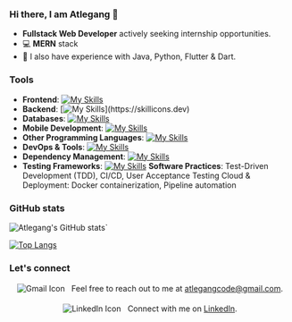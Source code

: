 ### Hi there, I am Atlegang 👋   
- **Fullstack Web Developer** actively seeking internship opportunities.
- 💻 **MERN** stack
- 🌱 I also have experience with Java, Python, Flutter & Dart.
<!-- ## Languages -->
<!-- - **Proficient:** Python, Java, JavaScript -->
<!-- - **Learning:** Java, TypeScript (soon to start) -->
### Tools
- **Frontend**: 
[![My Skills](https://skillicons.dev/icons?i=js,react,html,css)](https://skillicons.dev)
- **Backend**: 
[![My Skills](https://skillicons.dev/icons?i=nodejs,express,)](https://skillicons.dev)
- **Databases**: 
    [![My Skills](https://skillicons.dev/icons?i=mongodb,firebase,sqlite)](https://skillicons.dev)
- **Mobile Development**: 
    [![My Skills](https://skillicons.dev/icons?i=flutter,dart)](https://skillicons.dev)
- **Other Programming Languages**:
[![My Skills](https://skillicons.dev/icons?i=java,py)](https://skillicons.dev)
- **DevOps & Tools**: 
[![My Skills](https://skillicons.dev/icons?i=git,docker,gitlab,webpack,postman)](https://skillicons.dev)
- **Dependency Management**: 
[![My Skills](https://skillicons.dev/icons?i=npm,maven)](https://skillicons.dev)
- **Testing Frameworks**: 
[![My Skills](https://skillicons.dev/icons?i=jest,vitest)](https://skillicons.dev)
**Software Practices**: Test-Driven Development (TDD), CI/CD, User Acceptance Testing
Cloud & Deployment: Docker containerization, Pipeline automation

### GitHub stats

![Atlegang's GitHub stats](https://github-readme-stats-atle-gangs.vercel.app/api?username=atle-gang&theme=transparent&show_icons=true)`

[![Top Langs](https://github-readme-stats.vercel.app/api/top-langs/?username=atle-gang&layout=compact&theme=transparent)](https://github.com/anuraghazra/github-readme-stats)


### Let's connect
<div align="center">
  <a href="mailto:atlegangcode@gmail.com" style="text-decoration: none;">
    <img src="https://skillicons.dev/icons?i=gmail" alt="Gmail Icon" style="vertical-align: middle; margin-right: 8px;" />
  </a>
  <span style="vertical-align: middle;">Feel free to reach out to me at <a href="mailto:atlegangcode@gmail.com">atlegangcode@gmail.com</a>.</span>
  <br /><br />
  <a href="https://za.linkedin.com/in/atle-gang" style="text-decoration: none;">
    <img src="https://skillicons.dev/icons?i=linkedin" alt="LinkedIn Icon" style="vertical-align: middle; margin-right: 8px;" />
  </a>
  <span style="vertical-align: middle;">Connect with me on <a href="https://za.linkedin.com/in/atle-gang">LinkedIn</a>.</span>
</div>

